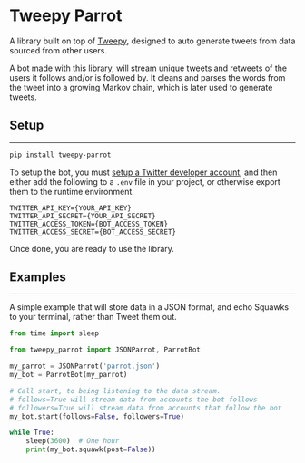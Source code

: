 # Tweepy Parrot
A library built on top of [Tweepy](https://www.tweepy.org/), designed to auto generate tweets from data sourced from other users.

A bot made with this library, will stream unique tweets and retweets of the users it follows and/or is followed by. It cleans and parses the words from the tweet into a growing Markov chain, which is later used to generate tweets.


## Setup
---
```bash
pip install tweepy-parrot
```

To setup the bot, you must [setup a Twitter developer account](https://developer.twitter.com/en/apply-for-access), and then either add the following to a `.env` file in your project, or otherwise export them to the runtime environment.

```
TWITTER_API_KEY={YOUR_API_KEY}
TWITTER_API_SECRET={YOUR_API_SECRET}
TWITTER_ACCESS_TOKEN={BOT_ACCESS_TOKEN}
TWITTER_ACCESS_SECRET={BOT_ACCESS_SECRET}
```

Once done, you are ready to use the library.


## Examples
---
A simple example that will store data in a JSON format, and echo Squawks to your terminal, rather than Tweet them out.

```python
from time import sleep

from tweepy_parrot import JSONParrot, ParrotBot

my_parrot = JSONParrot('parrot.json')
my_bot = ParrotBot(my_parrot)

# Call start, to being listening to the data stream.
# follows=True will stream data from accounts the bot follows
# followers=True will stream data from accounts that follow the bot
my_bot.start(follows=False, followers=True)

while True:
    sleep(3600)  # One hour
    print(my_bot.squawk(post=False))
```